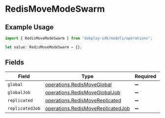 # RedisMoveModeSwarm

## Example Usage

```typescript
import { RedisMoveModeSwarm } from "dokploy-sdk/models/operations";

let value: RedisMoveModeSwarm = {};
```

## Fields

| Field                                                                                  | Type                                                                                   | Required                                                                               | Description                                                                            |
| -------------------------------------------------------------------------------------- | -------------------------------------------------------------------------------------- | -------------------------------------------------------------------------------------- | -------------------------------------------------------------------------------------- |
| `global`                                                                               | [operations.RedisMoveGlobal](../../models/operations/redismoveglobal.md)               | :heavy_minus_sign:                                                                     | N/A                                                                                    |
| `globalJob`                                                                            | [operations.RedisMoveGlobalJob](../../models/operations/redismoveglobaljob.md)         | :heavy_minus_sign:                                                                     | N/A                                                                                    |
| `replicated`                                                                           | [operations.RedisMoveReplicated](../../models/operations/redismovereplicated.md)       | :heavy_minus_sign:                                                                     | N/A                                                                                    |
| `replicatedJob`                                                                        | [operations.RedisMoveReplicatedJob](../../models/operations/redismovereplicatedjob.md) | :heavy_minus_sign:                                                                     | N/A                                                                                    |
